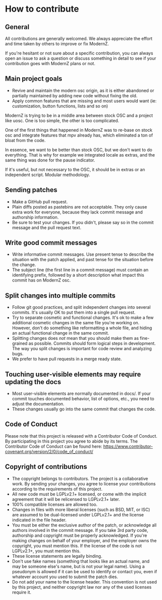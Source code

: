 How to contribute
=================

General
-------

All contributions are generally welcomed. We always appreciate the effort and time taken by others to improve or fix ModernZ.

If you're hesitant or not sure about a specific contribution, you can always open an issue to ask a question or discuss something in detail to see if your contribution goes with ModernZ plans or not.

Main project goals
------------------

- Revive and maintain the modern osc origin, as it is either abandoned or partially maintained by adding new code without fixing the old.
- Apply common features that are missing and most users would want (ie: customization, button functions, lists and so on)

ModernZ is trying to be in a middle area between stock OSC and a project like uosc. One is too simple, the other is too complicated.

One of the first things that happened in ModernZ was to re-base on stock osc and integrate features that mpv already has, which eliminated a ton of bloat from the code.

In essence, we want to be better than stock OSC, but we don't want to do everything. That is why for example we integrated locale as extras, and the same thing was done for the pause indicator. 

If it's useful, but not necessary to the OSC, it should be in extras or an independent script. Modular methodology.

Sending patches
---------------

- Make a GitHub pull request.
- Plain diffs posted as pastebins are not acceptable. They only cause extra work for everyone, because they lack
  commit message and authorship information.
- Be sure to test your changes. If you didn't, please say so in the commit
  message and the pull request text.

Write good commit messages
--------------------------

- Write informative commit messages. Use present tense to describe the
  situation with the patch applied, and past tense for the situation before
  the change.
- The subject line (the first line in a commit message) must contain an
  identifying prefix, followed by a short description what
  impact this commit has on ModernZ osc.

Split changes into multiple commits
-----------------------------------

- Follow git good practices, and split independent changes into several commits.
  It's usually OK to put them into a single pull request.
- Try to separate cosmetic and functional changes. It's ok to make a few
  additional cosmetic changes in the same file you're working on. However, don't do
  something like reformatting a whole file, and hiding an actual functional
  change in the same commit.
- Splitting changes does _not_ mean that you should make them as fine-grained
  as possible. Commits should form logical steps in development. The way you
  split changes is important for code review and analyzing bugs.
- We prefer to have pull requests in a merge
  ready state.

Touching user-visible elements may require updating the docs
-------------------------------------------------------------

- Most user-visible elements are normally documented in docs/. If your commit
  touches documented behavior, list of options, etc., you need to adjust the
  documentation.
- These changes usually go into the same commit that changes the code.

Code of Conduct
---------------

Please note that this project is released with a Contributor Code of Conduct.
By participating in this project you agree to abide by its terms.
The Contributor Code of Conduct can be found here:
https://www.contributor-covenant.org/version/2/0/code_of_conduct/

Copyright of contributions
--------------------------

- The copyright belongs to contributors. The project is a collaborative work. By
  sending your changes, you agree to license your contributions according to the
  requirements of this project.
- All new code must be LGPLv2.1+ licensed, or come with the implicit agreement
  that it will be relicensed to LGPLv2.1+ later.
- 100% compatible licenses are allowed too.
- Changes in files with more liberal licenses (such as BSD, MIT, or ISC) are
  assumed to be dual-licensed under LGPLv2.1+ and the license indicated in the
  file header.
- You must be either the exclusive author of the patch, or acknowledge all
  authors involved in the commit message. If you take 3rd party code, authorship
  and copyright must be properly acknowledged. If you're making changes on
  behalf of your employer, and the employer owns the copyright, you must mention
  this. If the license of the code is not LGPLv2.1+, you must mention this.
- These license statements are legally binding.
- Don't use fake names (something that looks like an actual name, and may be
  someone else's name, but is not your legal name). Using a pseudonym is
  allowed if it can be used to identify or contact you, even if whatever
  account you used to submit the patch dies.
- Do not add your name to the license header. This convention is not used by
  this project, and neither copyright law nor any of the used licenses require
  it.
